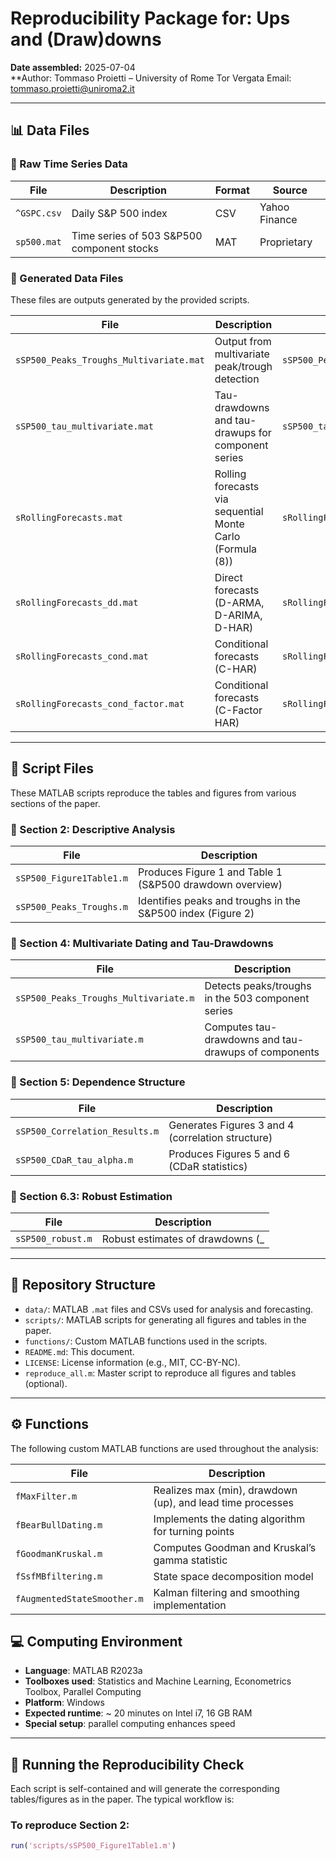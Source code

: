 # Reproducibility Package for: Ups and (Draw)downs

**Date assembled:** 2025-07-04  
**Author: Tommaso Proietti – University of Rome Tor Vergata
          Email: tommaso.proietti@uniroma2.it 
 
 ---
## 📊 Data Files

### 🔹 Raw Time Series Data

| File        | Description                            | Format | Source         |
|-------------|----------------------------------------|--------|----------------|
| `^GSPC.csv` | Daily S&P 500 index                    | CSV    | Yahoo Finance  |
| `sp500.mat` | Time series of 503 S&P500 component stocks | MAT    | Proprietary    |

### 🔹 Generated Data Files

These files are outputs generated by the provided scripts.

| File                              | Description                                                      | Produced By                          |
|-----------------------------------|------------------------------------------------------------------|--------------------------------------|
| `sSP500_Peaks_Troughs_Multivariate.mat` | Output from multivariate peak/trough detection                  | `sSP500_Peaks_Troughs_Multivariate.m` |
| `sSP500_tau_multivariate.mat`     | Tau-drawdowns and tau-drawups for component series               | `sSP500_tau_multivariate.m`          |
| `sRollingForecasts.mat`           | Rolling forecasts via sequential Monte Carlo (Formula (8))       | `sRollingForecasts.m`                |
| `sRollingForecasts_dd.mat`        | Direct forecasts (D-ARMA, D-ARIMA, D-HAR)                         | `sRollingForecasts_dd.m`             |
| `sRollingForecasts_cond.mat`      | Conditional forecasts (C-HAR)                                    | `sRollingForecasts_cond.m`           |
| `sRollingForecasts_cond_factor.mat` | Conditional forecasts (C-Factor HAR)                            | `sRollingForecasts_cond_factor.m`    |

 ---
## 📜 Script Files

These MATLAB scripts reproduce the tables and figures from various sections of the paper.

### 🔹 Section 2: Descriptive Analysis

| File                         | Description                                           |
|------------------------------|-------------------------------------------------------|
| `sSP500_Figure1Table1.m`     | Produces Figure 1 and Table 1 (S&P500 drawdown overview) |
| `sSP500_Peaks_Troughs.m`     | Identifies peaks and troughs in the S&P500 index (Figure 2) |

### 🔹 Section 4: Multivariate Dating and Tau-Drawdowns

| File                                  | Description                                               |
|---------------------------------------|-----------------------------------------------------------|
| `sSP500_Peaks_Troughs_Multivariate.m` | Detects peaks/troughs in the 503 component series         |
| `sSP500_tau_multivariate.m`          | Computes tau-drawdowns and tau-drawups of components      |

### 🔹 Section 5: Dependence Structure

| File                            | Description                                       |
|----------------------------------|---------------------------------------------------|
| `sSP500_Correlation_Results.m`   | Generates Figures 3 and 4 (correlation structure) |
| `sSP500_CDaR_tau_alpha.m`        | Produces Figures 5 and 6 (CDaR statistics)        |

### 🔹 Section 6.3: Robust Estimation

| File              | Description                                  |
|-------------------|----------------------------------------------|
| `sSP500_robust.m` | Robust estimates of drawdowns (_
 ---
## 📁 Repository Structure

- `data/`: MATLAB `.mat` files and CSVs used for analysis and forecasting.
- `scripts/`: MATLAB scripts for generating all figures and tables in the paper.
- `functions/`: Custom MATLAB functions used in the scripts.
- `README.md`: This document.
- `LICENSE`: License information (e.g., MIT, CC-BY-NC).
- `reproduce_all.m`: Master script to reproduce all figures and tables (optional).

---
## ⚙️ Functions

The following custom MATLAB functions are used throughout the analysis:

| File                         | Description                                           |
|------------------------------|-------------------------------------------------------|
| `fMaxFilter.m`               | Realizes max (min), drawdown (up), and lead time processes |
| `fBearBullDating.m`          | Implements the dating algorithm for turning points   |
| `fGoodmanKruskal.m`          | Computes Goodman and Kruskal’s gamma statistic       |
| `fSsfMBfiltering.m`          | State space decomposition model                      |
| `fAugmentedStateSmoother.m`  | Kalman filtering and smoothing implementation        |

## 💻 Computing Environment

- **Language**: MATLAB R2023a  
- **Toolboxes used**: Statistics and Machine Learning, Econometrics Toolbox, Parallel Computing  
- **Platform**: Windows 
- **Expected runtime**: ~ 20 minutes on Intel i7, 16 GB RAM
- **Special setup**:  parallel computing enhances speed

---

## 🔧 Running the Reproducibility Check

Each script is self-contained and will generate the corresponding tables/figures as in the paper. The typical workflow is:

### To reproduce Section 2:

```matlab
run('scripts/sSP500_Figure1Table1.m')
